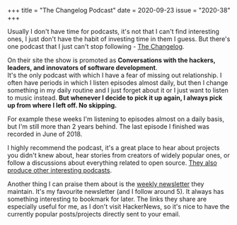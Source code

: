 +++
title       = "The Changelog Podcast"
date        = 2020-09-23
issue       = "2020-38"
+++

Usually I don't have time for podcasts, it's not that I can't find interesting ones, I just don't have the habit of investing time in them I guess.
But there's one podcast that I just can't stop following - [The Changelog](https://changelog.com).

On their site the show is promoted as **Conversations with the hackers, leaders, and innovators of software development**.  
It's the only podcast with which I have a fear of missing out relationship. I often have periods in which I listen episodes almost daily, but then I change something in my daily routine and I just forget about it or I just want to listen to music instead. **But whenever I decide to pick it up again, I always pick up from where I left off. No skipping.**

For example these weeks I'm listening to episodes almost on a daily basis, but I'm still more than 2 years behind. The last episode I finished was recorded in June of 2018.

I highly recommend the podcast, it's a great place to hear about projects you didn't knew about, hear stories from creators of widely popular ones, or follow a discussions about everything related to open source. [They also produce other interesting podcasts](https://changelog.com/podcasts).

Another thing I can praise them about is the [weekly newsletter](https://changelog.com/weekly) they maintain.
It's my favourite newsletter (and I follow around 5). It always has something interesting to bookmark for later. The links they share are especially useful for me, as I don't visit HackerNews, so it's nice to have the currently popular posts/projects directly sent to your email.

